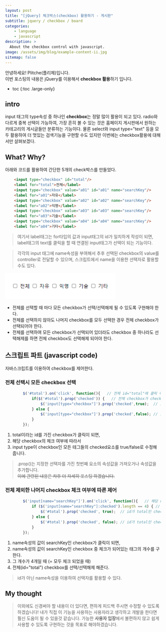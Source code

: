 ```yaml
---
layout: post
title: "[jQuery] 체크박스(checkbox) 활용하기 - 게시판"
subtitle: jquery / checkbox / board
categories:
    - language
    - javascript
description: >
  About the checkbox control with javascript.
image: /assets/img/blog/example-content-ii.jpg
sitemap: false
---
```


안녕하세요! Plitche(플리체)입니다.  
이번 포스팅의 내용은 jQuery를 이용해서 **checkbox 활용**하기 입니다.

* toc
{:toc .large-only}

## intro
input 태그의 type속성 중 하나인 **checkbox**는 정말 많이 활용이 되고 있다. radio와 다르게 중복 선택이 가능하여, 가장 흔히 볼 수 있는 것은 홈페이지 게시판에서 원하는 카테고리의 게시글들만 분류하는 기능이다. 물론 select와 input type="text" 등을 모두 활용하여 더 멋있는 검색기능을 구현할 수도 있지만 이번에는 checkbox활용에 대해서만 살펴보겠다.

## What? Why? 
아래와 코드를 활용하여 간단한 5개의 check박스를 만들었다.
```html
	<input type="checkbox" id="total"/>
	<label for="total">전체</label>
	<input type="checkbox" value="a01" id="a01" name="searchKey"/>
	<label for="a01">자유</label>
	<input type="checkbox" value="a02" id="a02" name="searchKey"/>
	<label for="a02">익명</label>
	<input type="checkbox" value="a03" id="a03" name="searchKey"/>
	<label for="a03">기술</label>
	<input type="checkbox" value="a04" id="a04" name="searchKey"/>
	<label for="a04">기타</label>
```

> 여기서 label태그는 for타입의 값과 input태그의 id가 일치하게 작성이 되면, label태그의 text를 클릭을 할 때 연결된 input태그가 선택이 되는 기능이다.

> 각각의 input 태그에 name속성을 부여해서 추후 선택된 checkbox의 value를 controller로 전달할 수 있으며, 스크립트에서 name을 이용한 선택자로 활용할 수도 있다.

![](/assets/post/javascript/checkbox-control-01.PNG)

* 전체를 선택할 때 마다 모든 checkbox가 선택/선택해제 될 수 있도록 구현해야 한다.
* 전체를 선택하지 않아도 나머지 checkbox를 모두 선택한 경우 전체 checkbox가 선택되어야 한다.
* 전체를 선택하여 모든 checkbox가 선택되어 있더라도 checkbox 중 하나라도 선택해제를 하면 전체 checkbox도 선택해제 되어야 한다.

## 스크립트 파트 (javascript code)
자바스크립트를 이용하여 checkbox를 제어한다.

### 전체 선택시 모든 checkbox 선택
```js
		$('#total').on('click', function(){   // 전체 id="total"에 클릭 이벤트 함수 실행
			if($('#total').prop('checked')) {   // 전체 checkbox가 checked(선택)되어있는 경우 
				$('input[type="checkbox"]').prop('checked',true);  // 모든 checkbox 선택 처리 하기
			} else { 
				$('input[type="checkbox"]').prop('checked',false); // 모든 checkbox 선택해제 하기
			}
		});
```

1. total이라는 id를 가진 checkbox가 클릭이 되면,
2. 해당 checkbox의 체크 여부에 따라서
3. input type이 checkbox인 모든 테그들의 checked요소를 true/false로 수정해 줍니다.

> .prop()는 지정한 선택자를 가진 첫번째 요소의 속성값을 가져오거나 속성값을 추가합니다.  
~~이에 관련된 내용은 차후 더 자세히 포스팅 하겠습니다.~~

### 전체 제외한 나머지 checkbox 체크 여부에 따른 제어
```js
		$('input[name="searchKey"]').on('click', function(){   // 해당 name속성을 가진 checkbox에 클릭 이벤트 부여
			if ($('input[name="searchKey"]:checked').length == 4) { // 선택된 개수가 4개일 때
				$('#total').prop('checked', true);  // id가 total인 checkbox 선택
			} else {
				$('#total').prop('checked', false); // id가 total인 checkbox 선택해제
			}	
		});
```

1. name속성의 값이 searchKey인 checkbox가 클릭이 되면,
2. name속성의 값이 searchKey인 checkbox 중 체크가 되어있는 태그의 개수를 구한다.
3. 그 개수가 4개일 때 (= 모두 체크 되었을 때)
4. 전체(id="total") checkbox를 선택/선택해제 해준다.

> id가 아닌 name속성을 이용하여 선택자를 활용할 수 있다. 

## My thought
> 이외에도 신경써야 할 내용이 더 있다면, 편하게 피드백 주시면 수정할 수 있도록 하겠습니다! 내가 직접 이 기능을 사용하는 사용자라고 생각하고 개발을 한다면 훨신 도움이 될 수 있을것 같습니다. 가능한 **사용자 입장**에서 불편하지 않고 쉽게 사용할 수 있도록 구현하는 것을 목표로 해야하겠습니다.
